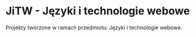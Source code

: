 # JiTW - Języki i technologie webowe

Projekty tworzone w ramach przedmiotu: Języki i technologie webowe.
